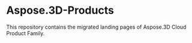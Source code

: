 # Aspose.3D-Products
This repository contains the migrated landing pages of Aspose.3D Cloud Product Family.
